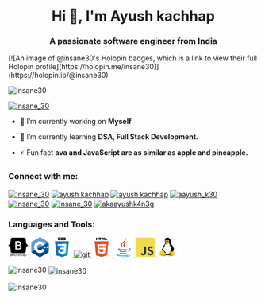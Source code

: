<h1 align="center">Hi 👋, I'm Ayush kachhap</h1>
<h3 align="center">A passionate software engineer from India</h3>
[![An image of @insane30's Holopin badges, which is a link to view their full Holopin profile](https://holopin.me/insane30)](https://holopin.io/@insane30)

<p align="left"> <img src="https://komarev.com/ghpvc/?username=insane30&label=Profile%20views&color=0e75b6&style=flat" alt="insane30" /> </p>

<p align="left"> <a href="https://twitter.com/insane_30" target="blank"><img src="https://img.shields.io/twitter/follow/insane_30?logo=twitter&style=for-the-badge" alt="insane_30" /></a> </p>

- 🔭 I’m currently working on **Myself**

- 🌱 I’m currently learning **DSA, Full Stack Development.**

- ⚡ Fun fact **ava and JavaScript are as similar as apple and pineapple.**

<h3 align="left">Connect with me:</h3>
<p align="left">
<a href="https://twitter.com/insane_30" target="blank"><img align="center" src="https://raw.githubusercontent.com/rahuldkjain/github-profile-readme-generator/master/src/images/icons/Social/twitter.svg" alt="insane_30" height="30" width="40" /></a>
<a href="https://linkedin.com/in/ayush kachhap" target="blank"><img align="center" src="https://raw.githubusercontent.com/rahuldkjain/github-profile-readme-generator/master/src/images/icons/Social/linked-in-alt.svg" alt="ayush kachhap" height="30" width="40" /></a>
<a href="https://stackoverflow.com/users/ayush kachhap" target="blank"><img align="center" src="https://raw.githubusercontent.com/rahuldkjain/github-profile-readme-generator/master/src/images/icons/Social/stack-overflow.svg" alt="ayush kachhap" height="30" width="40" /></a>
<a href="https://instagram.com/aayush_k30" target="blank"><img align="center" src="https://raw.githubusercontent.com/rahuldkjain/github-profile-readme-generator/master/src/images/icons/Social/instagram.svg" alt="aayush_k30" height="30" width="40" /></a>
<a href="https://www.hackerrank.com/insane_30" target="blank"><img align="center" src="https://raw.githubusercontent.com/rahuldkjain/github-profile-readme-generator/master/src/images/icons/Social/hackerrank.svg" alt="insane_30" height="30" width="40" /></a>
<a href="https://www.leetcode.com/insane_30" target="blank"><img align="center" src="https://raw.githubusercontent.com/rahuldkjain/github-profile-readme-generator/master/src/images/icons/Social/leet-code.svg" alt="insane_30" height="30" width="40" /></a>
<a href="https://auth.geeksforgeeks.org/user/akaayushk4n3g" target="blank"><img align="center" src="https://raw.githubusercontent.com/rahuldkjain/github-profile-readme-generator/master/src/images/icons/Social/geeks-for-geeks.svg" alt="akaayushk4n3g" height="30" width="40" /></a>
</p>

<h3 align="left">Languages and Tools:</h3>
<p align="left"> <a href="https://getbootstrap.com" target="_blank" rel="noreferrer"> <img src="https://raw.githubusercontent.com/devicons/devicon/master/icons/bootstrap/bootstrap-plain-wordmark.svg" alt="bootstrap" width="40" height="40"/> </a> <a href="https://www.w3schools.com/cpp/" target="_blank" rel="noreferrer"> <img src="https://raw.githubusercontent.com/devicons/devicon/master/icons/cplusplus/cplusplus-original.svg" alt="cplusplus" width="40" height="40"/> </a> <a href="https://www.w3schools.com/css/" target="_blank" rel="noreferrer"> <img src="https://raw.githubusercontent.com/devicons/devicon/master/icons/css3/css3-original-wordmark.svg" alt="css3" width="40" height="40"/> </a> <a href="https://git-scm.com/" target="_blank" rel="noreferrer"> <img src="https://www.vectorlogo.zone/logos/git-scm/git-scm-icon.svg" alt="git" width="40" height="40"/> </a> <a href="https://www.w3.org/html/" target="_blank" rel="noreferrer"> <img src="https://raw.githubusercontent.com/devicons/devicon/master/icons/html5/html5-original-wordmark.svg" alt="html5" width="40" height="40"/> </a> <a href="https://www.java.com" target="_blank" rel="noreferrer"> <img src="https://raw.githubusercontent.com/devicons/devicon/master/icons/java/java-original.svg" alt="java" width="40" height="40"/> </a> <a href="https://developer.mozilla.org/en-US/docs/Web/JavaScript" target="_blank" rel="noreferrer"> <img src="https://raw.githubusercontent.com/devicons/devicon/master/icons/javascript/javascript-original.svg" alt="javascript" width="40" height="40"/> </a> <a href="https://www.linux.org/" target="_blank" rel="noreferrer"> <img src="https://raw.githubusercontent.com/devicons/devicon/master/icons/linux/linux-original.svg" alt="linux" width="40" height="40"/> </a> </p>

<p><img align="left" src="https://github-readme-stats.vercel.app/api/top-langs?username=insane30&show_icons=true&locale=en&layout=compact" alt="insane30" /></p>

<p>&nbsp;<img align="center" src="https://github-readme-stats.vercel.app/api?username=insane30&show_icons=true&locale=en" alt="insane30" /></p>

<p><img align="center" src="https://github-readme-streak-stats.herokuapp.com/?user=insane30&" alt="insane30" /></p>
